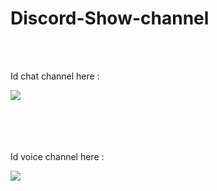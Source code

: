 # Discord-Show-channel
<br/>
<br/>
<div>
<p>Id chat channel here :</p>
<img src="https://cdn.discordapp.com/attachments/353916776473427970/514471607515873290/unknown.png"/>
</div>
<br/>
<br/>
<br/>
<br/>
<p>Id voice channel here :</p>
<img src="https://cdn.discordapp.com/attachments/353916776473427970/514471775145295922/unknown.png"/>
</div>
